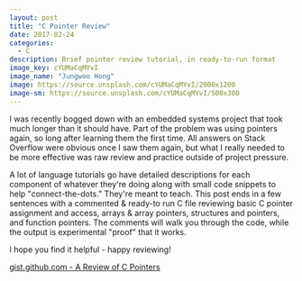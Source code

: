 ```yaml
---
layout: post
title: "C Pointer Review"
date: 2017-02-24
categories:
  - C
description: Brief pointer review tutorial, in ready-to-run format
image_key: cYUMaCqMYvI
image_name: "Jungwoo Hong"
image: https://source.unsplash.com/cYUMaCqMYvI/2000x1200
image-sm: https://source.unsplash.com/cYUMaCqMYvI/500x300
---
```


I was recently bogged down with an embedded systems project that took much longer than it should have. Part of the problem was using pointers again, so long after learning them the first time. All answers on Stack Overflow were obvious once I saw them again, but what I really needed to be more effective was raw review and practice outside of project pressure.

A lot of language tutorials go have detailed descriptions for each component of whatever they're doing along with small code snippets to help "connect-the-dots." They're meant to teach. This post ends in a few sentences with a commented & ready-to run C file reviewing basic C pointer assignment and access, arrays & array pointers, structures and pointers, and function pointers. The comments will walk you through the code, while the output is experimental "proof" that it works.

I hope you find it helpful - happy reviewing!

[gist.github.com - A Review of C Pointers](https://gist.github.com/eburdon/9c34e719fa7dc872bc32639a7d5a3180)
